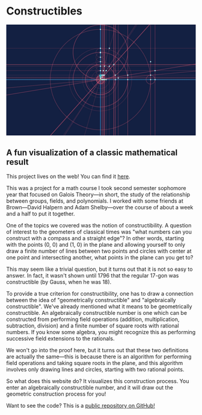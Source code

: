 # Constructibles

![](img/constructibles/constructibles.jpg)

<div id="modal-scroll-point"/>

<div id="modal-subtitle-container"><h2 id="modal-subtitle">A fun visualization of a classic mathematical result</h2></div>

This project lives on the web! You can find it [here](https://dhalper1.github.io/Constructing_Constructibles/web/index.html).

This was a project for a math course I took second semester sophomore year that focused on Galois Theory—in short, the study of the relationship between groups, fields, and polynomials. I worked with some friends at Brown—David Halpern and Adam Shelby—over the course of about a week and a half to put it together.

One of the topics we covered was the notion of constructibility. A question of interest to the geometers of classical times was "what numbers can you construct with a compass and a straight edge"? In other words, starting with the points (0, 0) and (1, 0) in the plane and allowing yourself to only draw a finite number of lines between two points and circles with center at one point and intersecting another, what points in the plane can you get to?

This may seem like a trivial question, but it turns out that it is not so easy to answer. In fact, it wasn't shown until 1796 that the regular 17-gon was constructible (by Gauss, when he was 18).

To provide a true criterion for constructibility, one has to draw a connection between the idea of "geometrically constructible" and "algebraically constructible". We've already mentioned what it means to be geometrically constructible. An algebraically constructible number is one which can be constructed from performing field operations (addition, multiplication, subtraction, division) and a finite number of square roots with rational numbers. If you know some algebra, you might recognize this as performing successive field extensions to the rationals.

We won't go into the proof here, but it turns out that these two definitions are actually the same—this is because there is an algorithm for performing field operations and taking square roots in the plane, and this algorithm involves only drawing lines and circles, starting with two rational points.

So what does this website do? It visualizes this construction process. You enter an algebraically constructible number, and it will draw out the geometric construction process for you!

Want to see the code? This is a [public repository on GitHub!](https://github.com/dhalper1/Constructing_Constructibles)
